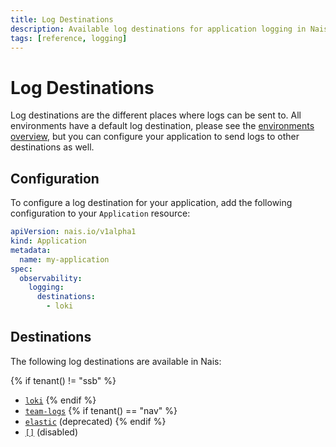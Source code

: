 ```yaml
---
title: Log Destinations
description: Available log destinations for application logging in Nais.
tags: [reference, logging]
---
```


# Log Destinations

Log destinations are the different places where logs can be sent to. All environments have a default log destination, please see the [environments overview](../../../workloads/reference/environments.md), but you can configure your application to send logs to other destinations as well.

## Configuration

To configure a log destination for your application, add the following configuration to your `Application` resource:

```yaml
apiVersion: nais.io/v1alpha1
kind: Application
metadata:
  name: my-application
spec:
  observability:
    logging:
      destinations:
        - loki
```

## Destinations

The following log destinations are available in Nais:

{% if tenant() != "ssb" %}
- [`loki`](../how-to/loki.md#enable-logging-to-loki)
{% endif %}
- [`team-logs`](../how-to/team-logs.md#enable-team-logs)
{% if tenant() == "nav" %}
- [`elastic`](../how-to/kibana.md#enable-logging-to-elastic-kibana) (deprecated)
{% endif %}
- [`[]`](../how-to/disable.md) (disabled)
